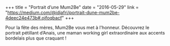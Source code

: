 +++
title = "Portrait d’une Mum2Be"
date = "2016-05-29"
link = "https://medium.com/@idjafri/portrait-dune-mum2be-4deec24e473b#.ojfoqbacf"
+++

Pour la fête des mères, Mum2Be vous met à l'honneur. Découvrez le portrait pétillant d’Anais, une maman working girl extraordinaire aux accents bordelais plus que craquant ! 

